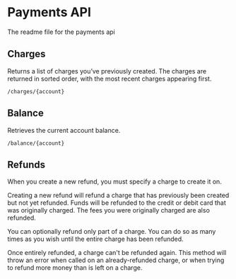 # Payments API
The readme file for the payments api

## Charges
Returns a list of charges you’ve previously created.
The charges are returned in sorted order, with the most recent charges appearing first.

```
/charges/{account}
```

## Balance
Retrieves the current account balance.

```
/balance/{account}
```

## Refunds
When you create a new refund, you must specify a charge to create it on.

Creating a new refund will refund a charge that has previously been created but not yet refunded. Funds will be refunded to the credit or debit card that was originally charged. The fees you were originally charged are also refunded.

You can optionally refund only part of a charge. You can do so as many times as you wish until the entire charge has been refunded.

Once entirely refunded, a charge can't be refunded again. This method will throw an error when called on an already-refunded charge, or when trying to refund more money than is left on a charge.
